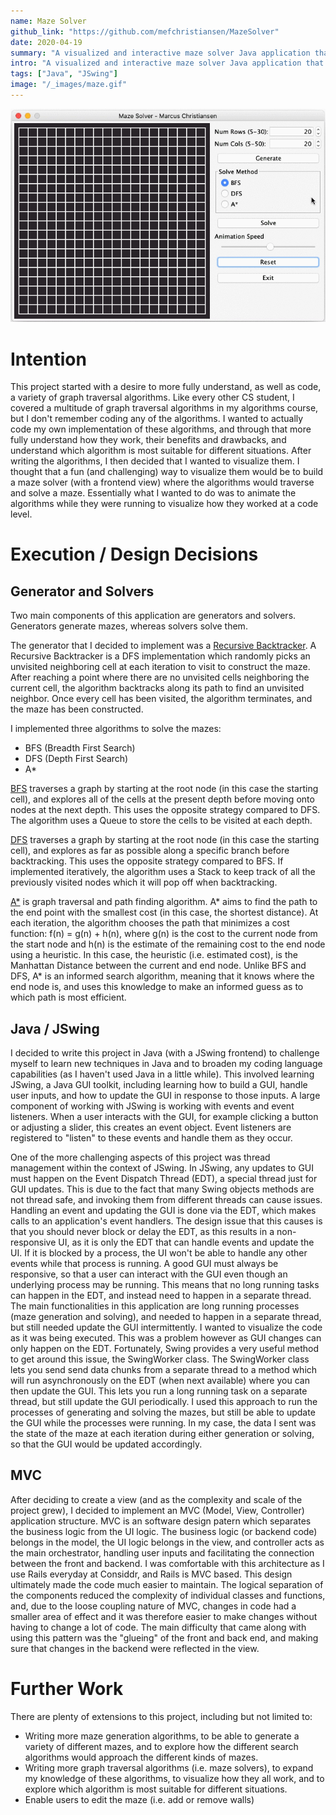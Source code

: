 ```yaml
---
name: Maze Solver
github_link: "https://github.com/mefchristiansen/MazeSolver"
date: 2020-04-19
summary: "A visualized and interactive maze solver Java application that automatically generates a random maze, and then proceeds to traverse and solve the maze using a variety of graph traversal algorithms (BFS, DFS, A*)."
intro: "A visualized and interactive maze solver Java application that automatically generates a random maze, and then proceeds to traverse and solve the maze using a variety of graph traversal algorithms (BFS, DFS, A*). This generation and traversal is visualized using JSwing, and allows the user to interact with the maze, enabling them to choose the size of the maze, the maze start and end points, the solution algorithm, as well as vary the animation speed."
tags: ["Java", "JSwing"]
image: "/_images/maze.gif"
---
```


![Maze Solver Gif](/_images/maze.gif)

# Intention

This project started with a desire to more fully understand, as well as code, a variety of graph traversal algorithms. Like every other CS student, I covered a multitude of graph traversal algorithms in my algorithms course, but I don't remember coding any of the algorithms. I wanted to actually code my own implementation of these algorithms, and through that more fully understand how they work, their benefits and drawbacks, and understand which algorithm is most suitable for different situations. After writing the algorithms, I then decided that I wanted to visualize them. I thought that a fun (and challenging) way to visualize them would be to build a maze solver (with a frontend view) where the algorithms would traverse and solve a maze. Essentially what I wanted to do was to animate the algorithms while they were running to visualize how they worked at a code level.

# Execution / Design Decisions

## Generator and Solvers

Two main components of this application are generators and solvers. Generators generate mazes, whereas solvers solve them. 

The generator that I decided to implement was a [Recursive Backtracker](https://en.wikipedia.org/wiki/Maze_generation_algorithm#Recursive_backtracker). A Recursive Backtracker is a DFS implementation which randomly picks an unvisited neighboring cell at each iteration to visit to construct the maze. After reaching a point where there are no unvisited cells neighboring the current cell, the algorithm backtracks along its path to find an unvisited neighbor. Once every cell has been visited, the algorithm terminates, and the maze has been constructed.

I implemented three algorithms to solve the mazes:
* BFS (Breadth First Search)
* DFS (Depth First Search)
* A*

[BFS](https://en.wikipedia.org/wiki/Breadth-first_search) traverses a graph by starting at the root node (in this case the starting cell), and explores all of the cells at the present depth before moving onto nodes at the next depth. This uses the opposite strategy compared to DFS. The algorithm uses a Queue to store the cells to be visited at each depth.

[DFS](https://en.wikipedia.org/wiki/Depth-first_search) traverses a graph by starting at the root node (in this case the starting cell), and explores as far as possible along a specific branch before backtracking. This uses the opposite strategy compared to BFS. If implemented iteratively, the algorithm uses a Stack to keep track of all the previously visited nodes which it will pop off when backtracking.

[A\*](https://en.wikipedia.org/wiki/A*_search_algorithm) is graph traversal and path finding algorithm. A* aims to find the path to the end point with the smallest cost (in this case, the shortest distance). At each iteration, the algorithm chooses the path that minimizes a cost function: f(n) = g(n) + h(n), where g(n) is the cost to the current node from the start node and h(n) is the estimate of the remaining cost to the end node using a heuristic. In this case, the heuristic (i.e. estimated cost), is the Manhattan Distance between the current and end node. Unlike BFS and DFS, A* is an informed search algorithm, meaning that it knows where the end node is, and uses this knowledge to make an informed guess as to which path is most efficient.

## Java / JSwing

I decided to write this project in Java (with a JSwing frontend) to challenge myself to learn new techniques in Java and to broaden my coding language capabilities (as I haven't used Java in a little while). This involved learning JSwing, a Java GUI toolkit, including learning how to build a GUI, handle user inputs, and how to update the GUI in response to those inputs. A large component of working with JSwing is working with events and event listeners. When a user interacts with the GUI, for example clicking a button or adjusting a slider, this creates an event object. Event listeners are registered to "listen" to these events and handle them as they occur.

One of the more challenging aspects of this project was thread management within the context of JSwing. In JSwing, any updates to GUI must happen on the Event Dispatch Thread (EDT), a special thread just for GUI updates. This is due to the fact that many Swing objects methods are not thread safe, and invoking them from different threads can cause issues. Handling an event and updating the GUI is done via the EDT, which makes calls to an application's event handlers. The design issue that this causes is that you should never block or delay the EDT, as this results in a non-responsive UI, as it is only the EDT that can handle events and update the UI. If it is blocked by a process, the UI won't be able to handle any other events while that process is running. A good GUI must always be responsive, so that a user can interact with the GUI even though an underlying process may be running. This means that no long running tasks can happen in the EDT, and instead need to happen in a separate thread. The main functionalities in this application are long running processes (maze generation and solving), and needed to happen in a separate thread, but still needed update the GUI intermittently. I wanted to visualize the code as it was being executed. This was a problem however as GUI changes can only happen on the EDT. Fortunately, Swing provides a very useful method to get around this issue, the SwingWorker class. The SwingWorker class lets you send send data chunks from a separate thread to a method which will run asynchronously on the EDT (when next available) where you can then update the GUI. This lets you run a long running task on a separate thread, but still update the GUI periodically. I used this approach to run the processes of generating and solving the mazes, but still be able to update the GUI while the processes were running. In my case, the data I sent was the state of the maze at each iteration during either generation or solving, so that the GUI would be updated accordingly.

## MVC

After deciding to create a view (and as the complexity and scale of the project grew), I decided to implement an MVC (Model, View, Controller) application structure. MVC is an software design patern which separates the business logic from the UI logic. The business logic (or backend code) belongs in the model, the UI logic belongs in the view, and controller acts as the main orchestrator, handling user inputs and facilitating the connection between the front and backend. I was comfortable with this architecture as I use Rails everyday at Considdr, and Rails is MVC based. This design ultimately made the code much easier to maintain. The logical separation of the components reduced the complexity of individual classes and functions, and, due to the loose coupling nature of MVC, changes in code had a smaller area of effect and it was therefore easier to make changes without having to change a lot of code. The main difficulty that came along with using this pattern was the "glueing" of the front and back end, and making sure that changes in the backend were reflected in the view.

# Further Work

There are plenty of extensions to this project, including but not limited to:
* Writing more maze generation algorithms, to be able to generate a variety of different mazes, and to explore how the different search algorithms would approach the different kinds of mazes.
* Writing more graph traversal algorithms (i.e. maze solvers), to expand my knowledge of these algorithms, to visualize how they all work, and to explore which algorithm is most suitable for different situations.
* Enable users to edit the maze (i.e. add or remove walls)